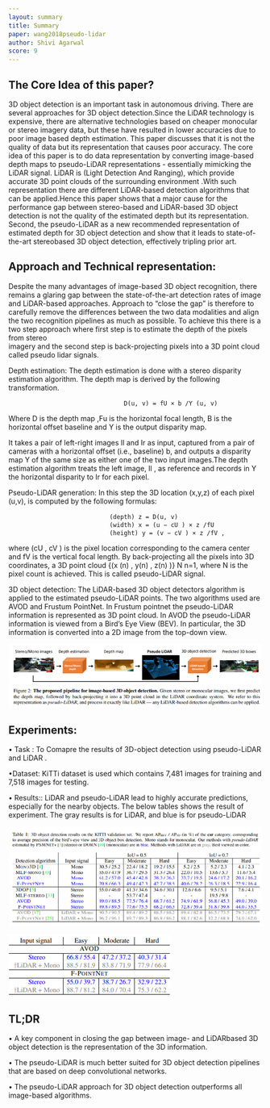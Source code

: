 ```yaml
---
layout: summary
title: Summary
paper: wang2018pseudo-lidar
author: Shivi Agarwal
score: 9
---
```



## The Core Idea of this paper?
3D object detection is an important task in autonomous driving.  There are several approaches for 3D object detection.Since the LiDAR technology is expensive,
there are alternative technologies based on cheaper monocular or stereo imagery data, but these have resulted in lower accuracies due to poor image based depth estimation.
This paper discusses that it is not the quality of data but its representation that causes poor accuracy. The core idea of this paper is to do data representation by  converting image-based depth maps to 
pseudo-LiDAR representations - essentially mimicking the LiDAR signal. LiDAR is (Light Detection And Ranging), which provide accurate 3D point clouds of 
the surrounding environment .With such representation there are different LiDAR-based detection algorithms that can be applied.Hence this paper shows that 
a major cause for the performance gap between stereo-based and LiDAR-based 3D object detection is not the quality of the estimated depth but its 
representation. Second, the  pseudo-LiDAR as a new recommended representation of estimated depth for 3D object detection and show that it leads to 
state-of-the-art stereobased 3D object detection, effectively tripling prior art.


## Approach and Technical representation:

Despite the many advantages of image-based 3D object recognition, there remains a glaring gap between the state-of-the-art detection rates of image and 
LiDAR-based approaches. Approach to “close the gap” is therefore to carefully remove the differences between the two data modalities and align the two 
recognition pipelines as much as possible. To achieve this there is a two step approach where first step is to estimate the depth of the pixels from stereo  
imagery and the second step is  back-projecting pixels into a 3D point cloud called pseudo lidar signals.

Depth estimation: The depth estimation is done with a stereo disparity estimation algorithm. The depth map is derived by the following transformation.

									D(u, v) = fU × b /Y (u, v)

Where D is the depth map ,Fu is the horizontal focal length,
B is the horizontal offset baseline and Y is the output disparity map.

It takes a pair of left-right images Il and Ir as input, captured from a pair of cameras with a horizontal offset (i.e., baseline) b, and outputs a disparity 
map Y of the same size as either one of the two input images.The depth estimation algorithm treats the left image, Il , as reference and records in Y the 
horizontal disparity to Ir for each pixel.

Pseudo-LiDAR generation: In this step the 3D location (x,y,z) of each pixel (u,v), is computed by the following formulas:
				
								(depth) z = D(u, v) 
								(width) x = (u − cU ) × z /fU 
								(height) y = (v − cV ) × z /fV ,
								
where (cU , cV ) is the pixel location corresponding to the camera center and fV is the vertical focal length.
By back-projecting all the pixels into 3D coordinates, a 3D point cloud {(x (n) , y(n) , z(n) )} N n=1, where N is the pixel count is achieved. 
This is called pseudo-LiDAR signal.

3D object detection: The LiDAR-based 3D object detectors algorithm is applied to the estimated pseudo-LiDAR points. The two algorithms used are AVOD and 
Frustum PointNet. In Frustum pointnet the pseudo-LiDAR information is represented as 3D point cloud. In AVOD the pseudo-LiDAR information is viewed from a Bird’s Eye 
View (BEV). In particular, the 3D information is converted into a 2D image from the top-down view.

				
![LeNet](wang2018pseudo-lidar_1a.png)

## Experiments: 

• Task : To Comapre the results of 3D-object detection using pseudo-LiDAR  and LiDAR .

•Dataset: KiTTi dataset is used which contains 7,481 images for training and 7,518 images for testing.

• Results:: LiDAR and pseudo-LiDAR lead to highly accurate predictions, especially for the nearby objects. The below tables shows the result of experiment.
The gray results is for LiDAR, and blue is for pseudo-LiDAR

![LeNet](wang2018pseudo-lidar_1c.png)

![LeNet](wang2018pseudo-lidar_1b.png)


## TL;DR
•  A key component in  closing the gap between image- and LiDARbased 3D object detection is  the representation of the 3D information.

•  The pseudo-LiDAR is much better suited for 3D object detection pipelines that are based on deep convolutional networks.

•  The pseudo-LiDAR approach for 3D object detection  outperforms all image-based algorithms.
